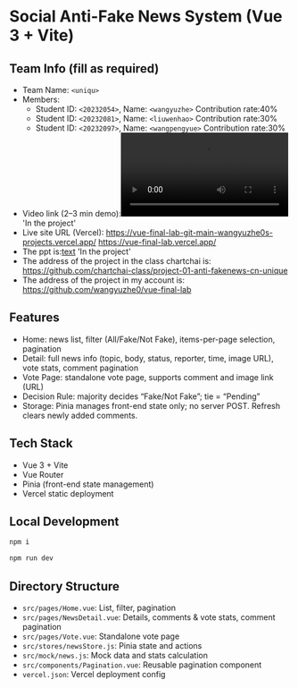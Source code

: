 # Social Anti-Fake News System (Vue 3 + Vite)

## Team Info (fill as required)
- Team Name: `<uniqu>`
- Members:
  - Student ID: `<20232054>`, Name: `<wangyuzhe>`
  Contribution rate:40%
  - Student ID: `<20232081>`, Name: `<liuwenhao>`
  Contribution rate:30%
  - Student ID: `<20232097>`, Name: `<wangpengyue>`
  Contribution rate:30%
- Video link (2–3 min demo):<video controls src="the video.mp4" title="Title"></video>
'In the project'
- Live site URL (Vercel): https://vue-final-lab-git-main-wangyuzhe0s-projects.vercel.app/
https://vue-final-lab.vercel.app/
- The ppt is:[text](<template for presentation.pptx>)   'In the project'
- The address of the project in the class chartchai is:
https://github.com/chartchai-class/project-01-anti-fakenews-cn-unique
- The address of the project in my account is:
https://github.com/wangyuzhe0/vue-final-lab


## Features
- Home: news list, filter (All/Fake/Not Fake), items-per-page selection, pagination
- Detail: full news info (topic, body, status, reporter, time, image URL), vote stats, comment pagination
- Vote Page: standalone vote page, supports comment and image link (URL)
- Decision Rule: majority decides “Fake/Not Fake”; tie = “Pending”
- Storage: Pinia manages front-end state only; no server POST. Refresh clears newly added comments.

## Tech Stack
- Vue 3 + Vite
- Vue Router
- Pinia (front-end state management)
- Vercel static deployment

## Local Development
```bash
npm i
```

```bash
npm run dev
```

## Directory Structure
- `src/pages/Home.vue`: List, filter, pagination
- `src/pages/NewsDetail.vue`: Details, comments & vote stats, comment pagination
- `src/pages/Vote.vue`: Standalone vote page
- `src/stores/newsStore.js`: Pinia state and actions
- `src/mock/news.js`: Mock data and stats calculation
- `src/components/Pagination.vue`: Reusable pagination component
- `vercel.json`: Vercel deployment config